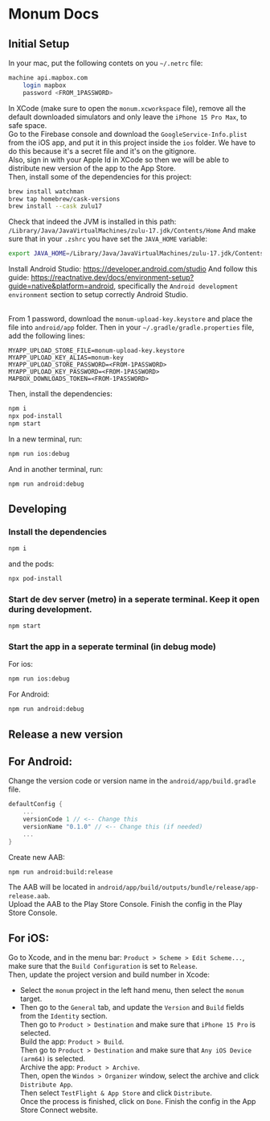 # Monum Docs

## Initial Setup
In your mac, put the following contets on you `~/.netrc` file:
```bash
machine api.mapbox.com
    login mapbox
    password <FROM_1PASSWORD>
```
In XCode (make sure to open the `monum.xcworkspace` file), remove all the default downloaded simulators and only leave the `iPhone 15 Pro Max`, to safe space. <br>
Go to the Firebase console and download the `GoogleService-Info.plist` from the iOS app, and put it in this project inside the `ios` folder. We have to do this because it's a secret file and it's on the gitignore. <br>
Also, sign in with your Apple Id in XCode so then we will be able to distribute new version of the app to the App Store. <br>
Then, install some of the dependencies for this project:
```bash
brew install watchman
brew tap homebrew/cask-versions
brew install --cask zulu17
```
Check that indeed the JVM is installed in this path: `/Library/Java/JavaVirtualMachines/zulu-17.jdk/Contents/Home`
And make sure that in your `.zshrc` you have set the `JAVA_HOME` variable:
```bash
export JAVA_HOME=/Library/Java/JavaVirtualMachines/zulu-17.jdk/Contents/Home
```
Install Android Studio: https://developer.android.com/studio
And follow this guide: https://reactnative.dev/docs/environment-setup?guide=native&platform=android, specifically the `Android development environment` section to setup correctly Android Studio. <br><br>

From 1 password, download the `monum-upload-key.keystore` and place the file into `android/app` folder.
Then in your `~/.gradle/gradle.properties` file, add the following lines:
```properties
MYAPP_UPLOAD_STORE_FILE=monum-upload-key.keystore
MYAPP_UPLOAD_KEY_ALIAS=monum-key
MYAPP_UPLOAD_STORE_PASSWORD=<FROM-1PASSWORD>
MYAPP_UPLOAD_KEY_PASSWORD=<FROM-1PASSWORD>
MAPBOX_DOWNLOADS_TOKEN=<FROM-1PASSWORD>
```

Then, install the dependencies:
```bash
npm i
npx pod-install
npm start
```
In a new terminal, run:
```bash
npm run ios:debug
```
And in another terminal, run:
```bash
npm run android:debug
```

## Developing
### Install the dependencies
```bash
npm i
```
and the pods:
```bash
npx pod-install
```

### Start de dev server (metro) in a seperate terminal. Keep it open during development.
```bash
npm start
```

### Start the app in a seperate terminal (in debug mode)
For ios:
```bash
npm run ios:debug
```
For Android:
```bash
npm run android:debug
```

## Release a new version
## For Android:
Change the version code or version name in the `android/app/build.gradle` file.
```gradle
defaultConfig {
    ...
    versionCode 1 // <-- Change this
    versionName "0.1.0" // <-- Change this (if needed)
    ...
}
```
Create new AAB:
```bash
npm run android:build:release
```
The AAB will be located in `android/app/build/outputs/bundle/release/app-release.aab`.<br>
Upload the AAB to the Play Store Console.
Finish the config in the Play Store Console.

## For iOS:
Go to Xcode, and in the menu bar: `Product > Scheme > Edit Scheme...`, make sure that the `Build Configuration` is set to `Release`.<br>
Then, update the project version and build number in Xcode:<br>
+ Select the `monum` project in the left hand menu, then select the `monum` target.<br>
+ Then go to the `General` tab, and update the `Version` and `Build` fields from the `Identity` section.<br>
Then go to `Product > Destination` and make sure that `iPhone 15 Pro` is selected.<br>
Build the app: `Product > Build`.<br>
Then go to `Product > Destination` and make sure that `Any iOS Device (arm64)` is selected.<br>
Archive the app: `Product > Archive`.<br>
Then, open the `Windos > Organizer` window, select the archive and click `Distribute App`.<br>
Then select `TestFlight & App Store` and click `Distribute`.<br>
Once the process is finished, click on `Done`.
Finish the config in the App Store Connect website.

